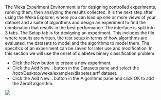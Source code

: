 The Weka Experiment Environment is for designing controlled experiments, running them, then
analyzing the results collected. It is the next step after using the Weka Explorer, where you can
load up one or more views of your dataset and a suite of algorithms and design an experiment
to find the combination that results in the best performance. The interface is split into 3 tabs.
The Setup tab is for designing an experiment. This includes the file where results are
written, the test setup in terms of how algorithms are evaluated, the datasets to model and
the algorithms to model them. The specifics of an experiment can be saved for later use and
modification. In this section we will use the onset of diabetes binary classification problem.

- Click the New button to create a new experiment.
- Click the Add New... button in the Datasets pane and select the /root/Desktop/weka/examples/diabetes.arff
dataset.
- Click the Add New... button in the Algorithms pane and click OK to add the ZeroR
algorithm.

![](https://github.com/fenago/katacoda-scenarios/raw/master/machine-learning-mastery-weka/machine-learning-mastery-weka-chapter-06/steps/images/41-14.png)

